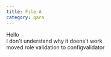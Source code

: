 ```yaml
---
title: File A
category: qara
---
```

Hello  
I don't understand why it doens't work  
moved role validation to configvalidator  
